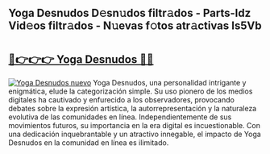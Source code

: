 ## Yoga Desnudos D𝚎sn𝚞dos filtr𝚊dos - Parts-Idz Vid𝚎os filtr𝚊dos - N𝚞evas f𝚘tos atr𝚊ctivas Is5Vb

# <h2><a href="http://mb2k5fb.tromn.icu/?c=Yoga+Desnudos">🔗👉👉👉 Yoga Desnudos 🔗🔗</a></h2>

[![Yoga Desnudos nuevo](https://i.imgur.com/pEAQMta.gif)](http://mb2k5fb.tromn.icu/?c=Yoga+Desnudos)
Yoga Desnudos, una personalidad intrigante y enigmática, elude la categorización simple. Su uso pionero de los medios digitales ha cautivado y enfurecido a los observadores, provocando debates sobre la expresión artística, la autorrepresentación y la naturaleza evolutiva de las comunidades en línea. Independientemente de sus movimientos futuros, su importancia en la era digital es incuestionable. Con una dedicación inquebrantable y un atractivo innegable, el impacto de Yoga Desnudos en la comunidad en línea es ilimitado.
